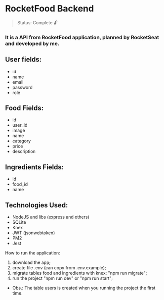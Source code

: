# RocketFood Backend

> Status: Complete 🔓

### It is a API from RocketFood application, planned by RocketSeat and developed by me.

## User fields:

+ id
+ name
+ email
+ password
+ role

## Food Fields:

+ id
+ user_id
+ image
+ name
+ category
+ price
+ description

## Ingredients Fields:

+ id
+ food_id
+ name

## Technologies Used:

* NodeJS and libs (express and others)
* SQLite
* Knex
* JWT (jsonwebtoken)
* PM2
* Jest

How to run the application:

1) download the app;
2) create file .env (can copy from .env.example);
3) migrate tables food and ingredients with knex: "npm run migrate";
4) run the project "npm run dev" or "npm run start";
* Obs.: The table users is created when you running the project the first time.
